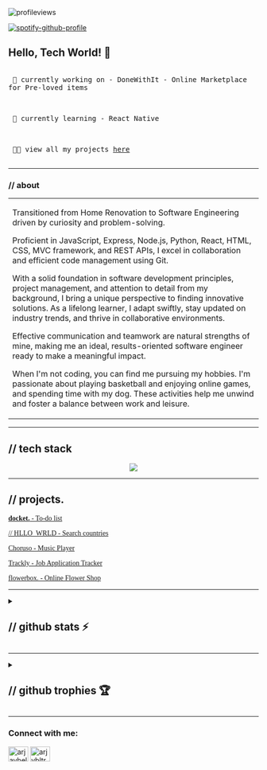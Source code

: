 ![profileviews](https://komarev.com/ghpvc/?username=arjybltrn&label=profile%20views&color=0e75b6&style=flat)

[![spotify-github-profile](https://spotify-github-profile.vercel.app/api/view?uid=mr7m39tkfvak3ajrv9xg5sck8&cover_image=true&theme=novatorem&show_offline=false&background_color=7f7a7a&interchange=true&bar_color=53b14f&bar_color_cover=true)](https://github.com/kittinan/spotify-github-profile)

##  Hello, Tech World! 👋

<kbd> <br> 🔭 currently working on - DoneWithIt - Online Marketplace for Pre-loved items <br> </kbd>

<kbd> <br> 🌱 currently learning - React Native <br> </kbd>

<kbd> <br> 👨‍💻 view all my projects <a href="https://arjaybeltran.vercel.app/">here</a> <br> </kbd>




<hr>

### // about

<table>
<tr>
<td>
  
Transitioned from Home Renovation to Software Engineering driven by curiosity and problem-solving. 
  
Proficient in JavaScript, Express, Node.js, Python, React, HTML, CSS, MVC framework, and REST APIs, I excel in collaboration and efficient code management using Git.

With a solid foundation in software development principles, project management, and attention to detail from my background, I bring a unique perspective to finding innovative solutions. As a lifelong learner, I adapt swiftly, stay updated on industry trends, and thrive in collaborative environments.

Effective communication and teamwork are natural strengths of mine, making me an ideal, results-oriented software engineer ready to make a meaningful impact.

When I'm not coding, you can find me pursuing my hobbies. I'm passionate about playing basketball and enjoying online games, and spending time with my dog. These activities help me unwind and foster a balance between work and leisure.
</td>
</tr>
</table>

<hr>


## // tech stack


<p align="center">
  <a href="https://skillicons.dev">
    <img src="https://skillicons.dev/icons?i=js,python,html,css,svelte,bootstrap,sass,tailwind,nodejs,express,react,mongodb,mysql,postgres,sqlite,aws,firebase,heroku,django,postman,figma,nextjs&perline=5" />
  </a>
</p>

<hr>


## // projects.


<a href="https://docket-project-two.herokuapp.com/" target="_blank"><span style="font-family:Source Code Pro">**docket.** - To-do list </span></a> 



<a href="https://hello-world-rose-sigma.vercel.app/" target="_blank"><span style="font-family:Source Code Pro">// HLLO_WRLD - Search countries</span></a>


<a href="https://choruso.herokuapp.com/" target="_blank"><span style="font-family:Source Code Pro">Choruso - Music Player</span></a>

<a href="https://legendary-halva-8abb3f.netlify.app/" target="_blank"><span style="font-family:Source Code Pro">Trackly - Job Application Tracker</span></a>

<a href="https://flowerbox.vercel.app/" target="_blank"><span style="font-family:Source Code Pro">flowerbox. - Online Flower Shop</span></a>

<hr>



<details>
  <summary> <h2> // github stats ⚡ </h2></summary>
  
  <a href="#">![Github Stats 📊](https://github-readme-stats.vercel.app/api?username=arjybltrn&theme=blueberry&count_private=true&hide_border=true&line_height=20)</a>
  <a href="#">![Top Langs 📚](https://github-readme-stats.vercel.app/api/top-langs/?username=arjybltrn&layout=compact&theme=blueberry&count_private=true&hide_border=true)</a>
  <a href="#">![Streak 🔥](https://github-readme-streak-stats.herokuapp.com/?user=arjybltrn&theme=blueberry&count_private=true&hide_border=true&line_height=20)</a>
  

  
</details>

<hr>

<details>
  
  <summary> <h2> // github trophies 🏆 </h2> </summary>
  
  [![trophy](https://github-profile-trophy.vercel.app/?username=arjybltrn&column=3&margin-w=15&margin-h=15&row=2&column=3&theme=onedark)](https://github.com/ryo-ma/github-profile-trophy)

</details>


<hr>

<h3 align="left">Connect with me:</h3>

<p>

<a href="https://linkedin.com/in/arjaybeltran" target="blank"><img align="center" src="https://raw.githubusercontent.com/rahuldkjain/github-profile-readme-generator/master/src/images/icons/Social/linked-in-alt.svg" alt="arjaybeltran" height="30" width="40" /></a>
<a href="https://instagram.com/arjybltrn" target="blank"><img align="center" src="https://raw.githubusercontent.com/rahuldkjain/github-profile-readme-generator/master/src/images/icons/Social/instagram.svg" alt="arjybltrn" height="30" width="40" /></a>
</p>
 

<!--
**Arjybltrn/arjybltrn** is a ✨ _special_ ✨ repository because its `README.md` (this file) appears on your GitHub profile.

Here are some ideas to get you started:

- 🔭 I’m currently working on ...
- 🌱 I’m currently learning ...
- 👯 I’m looking to collaborate on ...
- 🤔 I’m looking for help with ...
- 💬 Ask me about ...
- 📫 How to reach me: ...
- 😄 Pronouns: ...
- ⚡ Fun fact: ...
-->
